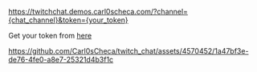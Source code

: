 https://twitchchat.demos.carl0scheca.com/?channel={chat_channel}&token={your_token}

Get your token from [here](https://id.twitch.tv/oauth2/authorize?response_type=token&client_id=gyy1g5ph81fi3ytmen3uf59oi2xgk9&scope=chat:read&redirect_uri=https://twitchchat.demos.carl0scheca.com/)


https://github.com/Carl0sCheca/twitch_chat/assets/4570452/1a47bf3e-de76-4fe0-a8e7-25321d4b3f1c

